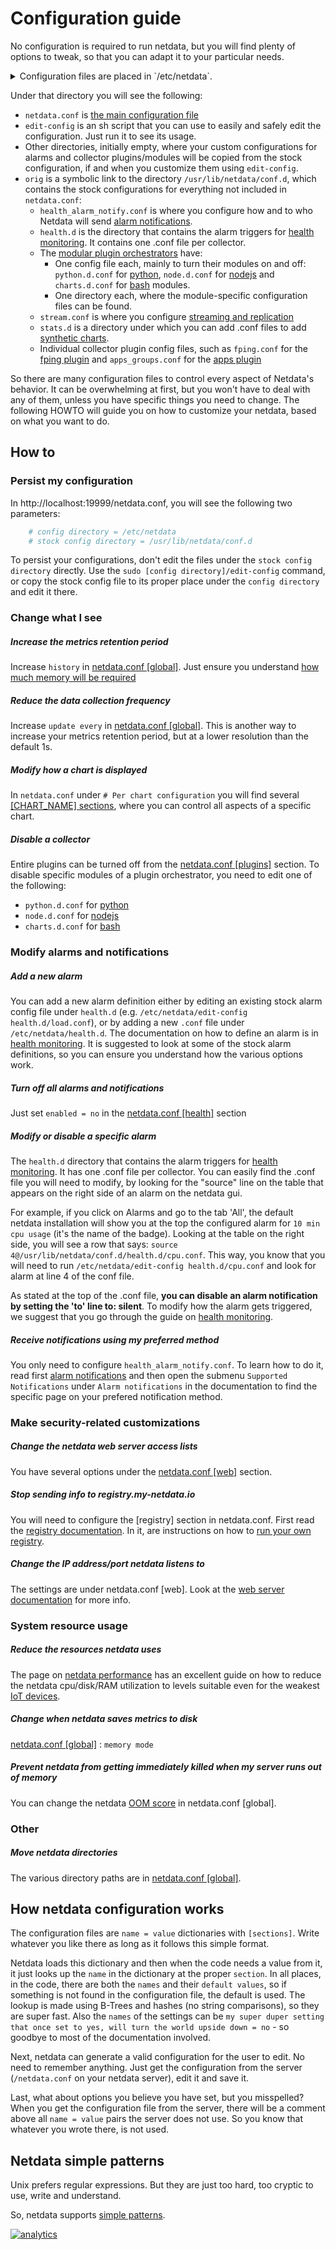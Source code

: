 # Configuration guide

No configuration is required to run netdata, but you will find plenty of options to tweak, so that you can adapt it to your particular needs.

<details markdown="1"><summary>Configuration files are placed in `/etc/netdata`.</summary>
Depending on your installation method, Netdata will have been installed either directly under `/`, or under `/opt/netdata`. The paths mentioned here and in the documentation in general assume that your installation is under `/`. If it is not, you will find the exact same paths under `/opt/netdata` as well. (i.e. `/etc/netdata` will be `/opt/netdata/etc/netdata`).</details>

Under that directory you will see the following:

- `netdata.conf` is [the main configuration file](../daemon/config/#daemon-configuration) 
- `edit-config` is an sh script that you can use to easily and safely edit the configuration. Just run it to see its usage.
- Other directories, initially empty, where your custom configurations for alarms and collector plugins/modules will be copied from the stock configuration, if and when you customize them using `edit-config`. 
- `orig` is a symbolic link to the directory `/usr/lib/netdata/conf.d`, which contains the stock configurations for everything not included in `netdata.conf`:
    - `health_alarm_notify.conf` is where you configure how and to who Netdata will send [alarm notifications](../health/notifications/#netdata-alarm-notifications). 
    - `health.d` is the directory that contains the alarm triggers for [health monitoring](../health/#health-monitoring). It contains one .conf file per collector. 
    - The [modular plugin orchestrators](../collectors/plugins.d/#external-plugins-overview) have:
        -  One config file each, mainly to turn their modules on and off: `python.d.conf` for [python](../collectors/python.d.plugin/#pythondplugin), `node.d.conf` for [nodejs](../collectors/node.d.plugin/#nodedplugin) and `charts.d.conf` for [bash](../collectors/charts.d.plugin/#chartsdplugin) modules.
        - One directory each, where the module-specific configuration files can be found.
    - `stream.conf` is where you configure [streaming and replication](../streaming/#streaming-and-replication)
    - `stats.d` is a directory under which you can add .conf files to add [synthetic charts](../collectors/statsd.plugin/#synthetic-statsd-charts).
    - Individual collector plugin config files, such as `fping.conf` for the [fping plugin](../collectors/fping.plugin/) and `apps_groups.conf` for the [apps plugin](../collectors/apps.plugin/) 

So there are many configuration files to control every aspect of Netdata's behavior. It can be overwhelming at first, but you won't have to deal with any of them, unless you have specific things you need to change. The following HOWTO will guide you on how to customize your netdata, based on what you want to do. 


## How to

### Persist my configuration

In http://localhost:19999/netdata.conf, you will see the following two parameters:

```bash
	# config directory = /etc/netdata
	# stock config directory = /usr/lib/netdata/conf.d
```

To persist your configurations, don't edit the files under the `stock config directory` directly. Use the `sudo [config directory]/edit-config` command, or copy the stock config file to its proper place under the `config directory` and edit it there. 

### Change what I see

##### Increase the metrics retention period

Increase `history` in [netdata.conf [global]](../daemon/config/#global-section-options). Just ensure you understand [how much memory will be required](../database/)

##### Reduce the data collection frequency

Increase `update every` in [netdata.conf [global]](../daemon/config/#global-section-options). This is another way to increase your metrics retention period, but at a lower resolution than the default 1s.

##### Modify how a chart is displayed

In `netdata.conf` under `# Per chart configuration` you will find several [[CHART_NAME] sections](../daemon/config/#per-chart-configuration), where you can control all aspects of a specific chart. 

##### Disable a collector

Entire plugins can be turned off from the [netdata.conf [plugins]](../daemon/config/#plugins-section-options) section. To disable specific modules of a plugin orchestrator, you need to edit one of the following:
- `python.d.conf` for [python](../collectors/python.d.plugin/#pythondplugin)
- `node.d.conf` for [nodejs](../collectors/node.d.plugin/#nodedplugin)
- `charts.d.conf` for [bash](../collectors/charts.d.plugin/#chartsdplugin)

### Modify alarms and notifications

##### Add a new alarm

You can add a new alarm definition either by editing an existing stock alarm config file under `health.d` (e.g. `/etc/netdata/edit-config health.d/load.conf`), or by adding a new `.conf` file under `/etc/netdata/health.d`. The documentation on how to define an alarm is in [health monitoring](../health/#health-monitoring). It is suggested to look at some of the stock alarm definitions, so you can ensure you understand how the various options work.  

##### Turn off all alarms and notifications

Just set `enabled = no` in the [netdata.conf [health]](../daemon/config/#health-section-options) section

##### Modify or disable a specific alarm

The `health.d` directory that contains the alarm triggers for [health monitoring](../health/#health-monitoring). It has one .conf file per collector. You can easily find the .conf file you will need to modify, by looking for the "source" line on the table that appears on the right side of an alarm on the netdata gui. 

For example, if you click on Alarms and go to the tab 'All', the default netdata installation will show you at the top the configured alarm for `10 min cpu usage` (it's the name of the badge). Looking at the table on the right side, you will see a row that says: `source	4@/usr/lib/netdata/conf.d/health.d/cpu.conf`. This way, you know that you will need to run `/etc/netdata/edit-config health.d/cpu.conf` and look for alarm at line 4 of the conf file. 

As stated at the top of the .conf file, **you can disable an alarm notification by setting the 'to' line to: silent**.
To modify how the alarm gets triggered, we suggest that you go through the guide on [health monitoring](../health/#health-monitoring).

##### Receive notifications using my preferred method

You only need to configure `health_alarm_notify.conf`. To learn how to do it, read first [alarm notifications](../health/notifications/#netdata-alarm-notifications) and then open the submenu `Supported Notifications` under `Alarm notifications` in the documentation to find the specific page on your prefered notification method. 

### Make security-related customizations

##### Change the netdata web server access lists

You have several options under the [netdata.conf [web]](../web/server/#access-lists) section. 

##### Stop sending info to registry.my-netdata.io

You will need to configure the [registry] section in netdata.conf. First read the [registry documentation](../registry/). In it, are instructions on how to [run your own registry](../registry/#run-your-own-registry).

##### Change the IP address/port netdata listens to

The settings are under netdata.conf [web]. Look at the [web server documentation](../web/server/#binding-netdata-to-multiple-ports) for more info.

### System resource usage

##### Reduce the resources netdata uses

The page on [netdata performance](Performance.md) has an excellent guide on how to reduce the netdata cpu/disk/RAM utilization to levels suitable even for the weakest [IoT devices](netdata-for-IoT.md).

##### Change when netdata saves metrics to disk

[netdata.conf [global]](../daemon/config/#global-section-options) : `memory mode`</details>

##### Prevent netdata from getting immediately killed when my server runs out of memory

You can change the netdata [OOM score](../daemon/#oom-score) in netdata.conf [global]. 

### Other

##### Move netdata directories

The various directory paths are in [netdata.conf [global]](../daemon/config/#global-section-options).


## How netdata configuration works

The configuration files are `name = value` dictionaries with `[sections]`. Write whatever you like there as long as it follows this simple format.

Netdata loads this dictionary and then when the code needs a value from it, it just looks up the `name` in the dictionary at the proper `section`. In all places, in the code, there are both the `names` and their `default values`, so if something is not found in the configuration file, the default is used. The lookup is made using B-Trees and hashes (no string comparisons), so they are super fast. Also the `names` of the settings can be `my super duper setting that once set to yes, will turn the world upside down = no` - so goodbye to most of the documentation involved.

Next, netdata can generate a valid configuration for the user to edit. No need to remember anything. Just get the configuration from the server (`/netdata.conf` on your netdata server), edit it and save it.

Last, what about options you believe you have set, but you misspelled?When you get the configuration file from the server, there will be a comment above all `name = value` pairs the server does not use. So you know that whatever you wrote there, is not used.

## Netdata simple patterns

Unix prefers regular expressions. But they are just too hard, too cryptic to use, write and understand.

So, netdata supports [simple patterns](../libnetdata/simple_pattern/). 

[![analytics](https://www.google-analytics.com/collect?v=1&aip=1&t=pageview&_s=1&ds=github&dr=https%3A%2F%2Fgithub.com%2Fnetdata%2Fnetdata&dl=https%3A%2F%2Fmy-netdata.io%2Fgithub%2Fdocs%2Fconfiguration-guide&_u=MAC~&cid=5792dfd7-8dc4-476b-af31-da2fdb9f93d2&tid=UA-64295674-3)]()
